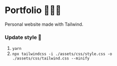 # Portfolio 🙋🏻‍♂️
Personal website made with Tailwind.

### Update style 🔄
1. ```yarn```
1. ```npx tailwindcss -i ./assets/css/style.css -o ./assets/css/tailwind.css --minify```

